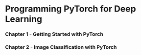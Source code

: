 # Programming PyTorch for Deep Learning

### Chapter 1 - Getting Started with PyTorch

### Chapter 2 - Image Classification with PyTorch
